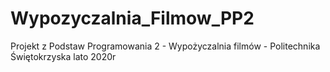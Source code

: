 # Wypozyczalnia_Filmow_PP2
Projekt z Podstaw Programowania 2 - Wypożyczalnia filmów - Politechnika Świętokrzyska lato 2020r
